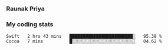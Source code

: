 ### Raunak Priya

### My coding stats

<!--START_SECTION:waka-->
```text
Swift   2 hrs 43 mins   ████████████████████████░   95.38 % 
Cocoa   7 mins          █░░░░░░░░░░░░░░░░░░░░░░░░   04.62 % 
```
<!--END_SECTION:waka-->
